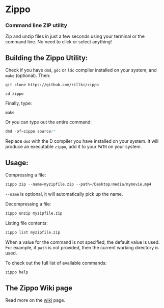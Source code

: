 # Zippo

### Command line ZIP utility

Zip and unzip files in just a few seconds using your terminal or the command line. No need to click or select anything! 

## Building the Zippo Utility:
Check if you have `dmd`, `gdc` or `ldc` compiler installed on your system, and `make` (optional). Then: 
```
git clone https://github.com/rillki/zippo
``` 
```
cd zippo
```
Finally, type: 
```
make
```

Or you can type out the entire command:
```D
dmd -of=zippo source/*
```

Replace `dmd` with the D compiler you have installed on your system. It will produce an executable `zippo`, add it to your `PATH` on your system.

## Usage:

Compressing a file:
```D
zippo zip --name=myzipfile.zip --path=/Desktop/media/mymovie.mp4
```
`--name` is optional, it will automatically pick up the name.

Decompressing a file:
```D
zippo unzip myzipfile.zip
```

Listing file contents:
```D
zippo list myzipfile.zip
```

When a value for the command is not specified, the default value is used. For example, if `path` is not provided, then the current working directory is used.

To check out the full list of available commands:
```D
zippo help
```

## The Zippo Wiki page
Read more on the [wiki](https://github.com/rillk500/zippo/wiki) page.



